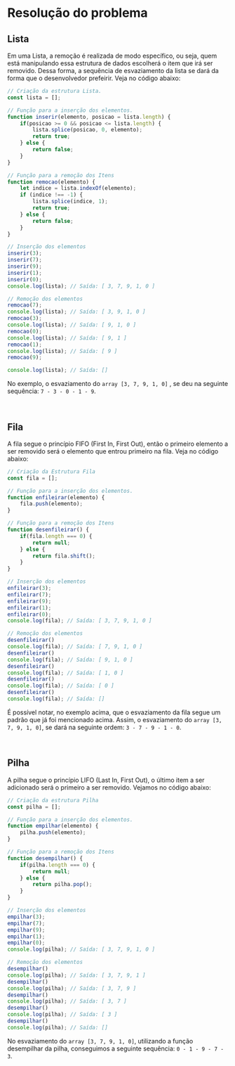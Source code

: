 # Resolução do problema

## Lista

Em uma Lista, a remoção é realizada de modo específico, ou seja, quem está manipulando essa estrutura de dados escolherá o item que irá ser removido. Dessa forma, a sequência de esvaziamento da lista se dará da forma que o desenvolvedor prefeirir. Veja no código abaixo:

```jsx
// Criação da estrutura Lista.
const lista = [];

// Função para a inserção dos elementos.
function inserir(elemento, posicao = lista.length) {
	if(posicao >= 0 && posicao <= lista.length) {
		lista.splice(posicao, 0, elemento);
		return true;
	} else {
		return false;
	}
}

// Função para a remoção dos Itens
function remocao(elemento) {
	let indice = lista.indexOf(elemento);
	if (indice !== -1) {
		lista.splice(indice, 1);
		return true;
	} else {
		return false;
	}
}

// Inserção dos elementos
inserir(3);
inserir(7);
inserir(9);
inserir(1);
inserir(0);
console.log(lista); // Saída: [ 3, 7, 9, 1, 0 ]

// Remoção dos elementos
remocao(7);
console.log(lista); // Saída: [ 3, 9, 1, 0 ]
remocao(3);
console.log(lista); // Saída: [ 9, 1, 0 ]
remocao(0);
console.log(lista); // Saída: [ 9, 1 ]
remocao(1);
console.log(lista); // Saída: [ 9 ]
remocao(9);

console.log(lista); // Saída: []
```

No exemplo, o esvaziamento do `array [3, 7, 9, 1, 0]` , se deu na seguinte sequência: `7 - 3 - 0 - 1 - 9`.

<br>

## Fila

A fila segue o princípio FIFO (First In, First Out), então o primeiro elemento a ser removido será o elemento que entrou primeiro na fila. Veja no código abaixo:

```jsx
// Criação da Estrutura Fila
const fila = [];

// Função para a inserção dos elementos.
function enfileirar(elemento) {
	fila.push(elemento);
}

// Função para a remoção dos Itens
function desenfileirar() {
	if(fila.length === 0) {
		return null;
	} else {
		return fila.shift();
	}
}

// Inserção dos elementos
enfileirar(3);
enfileirar(7);
enfileirar(9);
enfileirar(1);
enfileirar(0);
console.log(fila); // Saída: [ 3, 7, 9, 1, 0 ]

// Remoção dos elementos
desenfileirar()
console.log(fila); // Saída: [ 7, 9, 1, 0 ]
desenfileirar()
console.log(fila); // Saída: [ 9, 1, 0 ]
desenfileirar()
console.log(fila); // Saída: [ 1, 0 ]
desenfileirar()
console.log(fila); // Saída: [ 0 ]
desenfileirar()
console.log(fila); // Saída: []
```

É possível notar, no exemplo acima, que o esvaziamento da fila segue um padrão que já foi mencionado acima. Assim,  o esvaziamento do `array [3, 7, 9, 1, 0]`, se dará na seguinte ordem: `3 - 7 - 9 - 1 - 0`.

<br>

## Pilha

A pilha segue o princípio LIFO (Last In, First Out), o último item a ser adicionado será o primeiro a ser removido. Vejamos no código abaixo:

```jsx
// Criação da estrutura Pilha
const pilha = [];

// Função para a inserção dos elementos.
function empilhar(elemento) {
	pilha.push(elemento);
}

// Função para a remoção dos Itens
function desempilhar() {
	if(pilha.length === 0) {
		return null;
	} else {
		return pilha.pop();
	}
}

// Inserção dos elementos
empilhar(3);
empilhar(7);
empilhar(9);
empilhar(1);
empilhar(0);
console.log(pilha); // Saída: [ 3, 7, 9, 1, 0 ]

// Remoção dos elementos
desempilhar()
console.log(pilha); // Saída: [ 3, 7, 9, 1 ]
desempilhar()
console.log(pilha); // Saída: [ 3, 7, 9 ]
desempilhar()
console.log(pilha); // Saída: [ 3, 7 ]
desempilhar()
console.log(pilha); // Saída: [ 3 ]
desempilhar()
console.log(pilha); // Saída: []
```

No esvaziamento do  `array [3, 7, 9, 1, 0]`, utilizando a função desempilhar da pilha, conseguimos a seguinte sequência: `0 - 1 - 9 - 7 - 3`.
